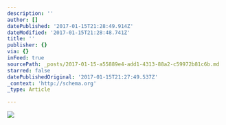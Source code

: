 ```yaml
---
description: ''
author: []
datePublished: '2017-01-15T21:28:49.914Z'
dateModified: '2017-01-15T21:28:48.741Z'
title: ''
publisher: {}
via: {}
inFeed: true
sourcePath: _posts/2017-01-15-a55889e4-add1-4313-88a2-c59972b81c6b.md
starred: false
datePublishedOriginal: '2017-01-15T21:27:49.537Z'
_context: 'http://schema.org'
_type: Article

---
```

![](https://the-grid-user-content.s3-us-west-2.amazonaws.com/a8b59082-336f-4804-9d75-5801474ec027.png)